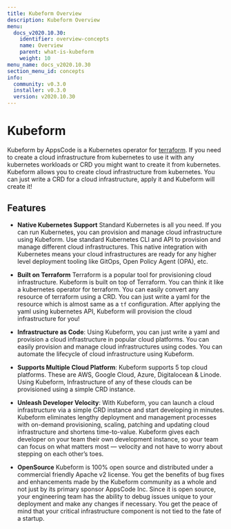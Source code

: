 ```yaml
---
title: Kubeform Overview
description: Kubeform Overview
menu:
  docs_v2020.10.30:
    identifier: overview-concepts
    name: Overview
    parent: what-is-kubeform
    weight: 10
menu_name: docs_v2020.10.30
section_menu_id: concepts
info:
  community: v0.3.0
  installer: v0.3.0
  version: v2020.10.30
---
```


# Kubeform

 Kubeform by AppsCode is a Kubernetes operator for [terraform](https://terraform.io). If you need to create a cloud infrastructure from kubernetes to use it with any kubernetes workloads or CRD you might want to create it from kubernetes. Kubeform allows you to create cloud infrastructure from kubernetes. You can just write a CRD for a cloud infrastructure, apply it and Kubeform will create it!

## Features

- **Native Kubernetes Support**
  Standard Kubernetes is all you need. If you can run Kubernetes, you can provision and manage cloud infrastructure using Kubeform. Use standard Kubernetes CLI and API to provision and manage different cloud infrastructures. This native integration with Kubernetes means your cloud infrastructures are ready for any higher level deployment tooling like GitOps, Open Policy Agent (OPA), etc.

- **Built on Terraform**
  Terraform is a popular tool for provisioning cloud infrastructure. Kubeform is built on top of Terraform. You can think it like a kubernetes operator for terraform. You can easily convert any resource of terraform using a CRD. You can just write a yaml for the resource which is almost same as a `tf` configuration. After applying the yaml using kubernetes API, Kubeform will provision the cloud infrastructure for you!

- **Infrastructure as Code**:
  Using Kubeform, you can just write a yaml and provision a cloud infrastructure in popular cloud platforms. You can easily provision and manage cloud infrastructures using codes. You can automate the lifecycle of cloud infrastructure using Kubeform.

- **Supports Multiple Cloud Platform**:
  Kubeform supports 5 top cloud platforms. These are AWS, Google Cloud, Azure, Digitalocean & Linode. Using Kubeform, Infrastructure of any of these clouds can be provisioned using a simple CRD instance.

- **Unleash Developer Velocity**:
  With Kubeform, you can launch a cloud infrastructure via a simple CRD instance and start developing in minutes. Kubeform eliminates lengthy deployment and management processes with on-demand provisioning, scaling, patching and updating cloud infrastructure and shortens time-to-value. Kubeform gives each developer on your team their own development instance, so your team can focus on what matters most — velocity and not have to worry about stepping on each other’s toes.

- **OpenSource**
  Kubeform is 100% open source and distributed under a commercial friendly Apache v2 license. You get the benefits of bug fixes and enhancements made by the Kubeform community as a whole and not just by its primary sponsor AppsCode Inc. Since it is open source, your engineering team has the ability to debug issues unique to your deployment and make any changes if necessary. You get the peace of mind that your critical infrastructure component is not tied to the fate of a startup.
